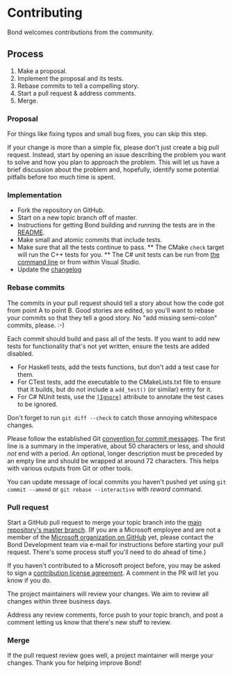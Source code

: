 # Contributing

Bond welcomes contributions from the community.

## Process

1. Make a proposal.
1. Implement the proposal and its tests.
1. Rebase commits to tell a compelling story.
1. Start a pull request & address comments.
1. Merge.

### Proposal

For things like fixing typos and small bug fixes, you can skip this step.

If your change is more than a simple fix, please don't just create a big
pull request. Instead, start by opening an issue describing the problem you
want to solve and how you plan to approach the problem. This will let us
have a brief discussion about the problem and, hopefully, identify some
potential pitfalls before too much time is spent.

### Implementation

* Fork the repository on GitHub.
* Start on a new topic branch off of master.
* Instructions for getting Bond building and running the tests are in the
  [README](https://github.com/Microsoft/bond/blob/master/README.md).
* Make small and atomic commits that include tests.
* Make sure that all the tests continue to pass.
** The CMake `check` target will run the C++ tests for you.
** The C# unit tests can be run from
   [the command line](https://github.com/Microsoft/bond/blob/56b5914a5bb41178521e01f6ce078d429e3e6b71/appveyor.yml#L214)
   or from within Visual Studio.
* Update the [changelog](https://github.com/Microsoft/bond/blob/master/CHANGELOG.md)

### Rebase commits

The commits in your pull request should tell a story about how the code got
from point A to point B. Good stories are edited, so you'll want to rebase
your commits so that they tell a good story. No "add missing semi-colon"
commits, please. :-)

Each commit should build and pass all of the tests. If you want to add new
tests for functionality that's not yet written, ensure the tests are added
disabled.

* For Haskell tests, add the tests functions, but don't add a test case for
  them.
* For CTest tests, add the executable to the CMakeLists.txt file to ensure
  that it builds, but do not include a `add_test()` (or similar) entry for
  it.
* For C# NUnit tests, use the
  [`[Ignore]`](http://www.nunit.org/index.php?p=ignore&r=2.6.4) attribute to
  annotate the test cases to be ignored.

Don't forget to run `git diff --check` to catch those annoying whitespace
changes.

Please follow the established Git
[convention for commit messages](https://www.git-scm.com/book/en/v2/Distributed-Git-Contributing-to-a-Project#Commit-Guidelines).
The first line is a summary in the imperative, about 50 characters or less,
and should *not* end with a period. An optional, longer description must be
preceded by an empty line and should be wrapped at around 72 characters.
This helps with various outputs from Git or other tools.

You can update message of local commits you haven't pushed yet using `git
commit --amend` or `git rebase --interactive` with *reword* command.

### Pull request

Start a GitHub pull request to merge your topic branch into the
[main repository's master branch](https://github.com/Microsoft/bond/tree/master).
(If you are a Microsoft employee and are not a member of the
[Microsoft organization on GitHub](https://github.com/Microsoft) yet, please
contact the Bond Development team via e-mail for instructions before
starting your pull request. There's some process stuff you'll need to do
ahead of time.)

If you haven't contributed to a Microsoft project before, you may be asked
to sign a [contribution license agreement](https://cla.microsoft.com/). A
comment in the PR will let you know if you do.

The project maintainers will review your changes. We aim to review all
changes within three business days.

Address any review comments, force push to your topic branch, and post a
comment letting us know that there's new stuff to review.

### Merge

If the pull request review goes well, a project maintainer will merge your
changes. Thank you for helping improve Bond!
